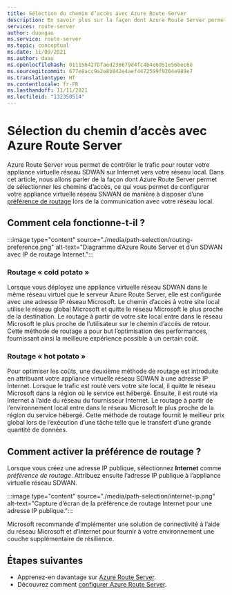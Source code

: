 ```yaml
---
title: Sélection du chemin d’accès avec Azure Route Server
description: En savoir plus sur la façon dont Azure Route Server permet la sélection de chemins d’accès pour votre appliance virtuelle réseau.
services: route-server
author: duongau
ms.service: route-server
ms.topic: conceptual
ms.date: 11/09/2021
ms.author: duau
ms.openlocfilehash: 011156427bfaed238679d4fc4b4e6d51e566ec6e
ms.sourcegitcommit: 677e8acc9a2e8b842e4aef4472599f9264e989e7
ms.translationtype: HT
ms.contentlocale: fr-FR
ms.lasthandoff: 11/11/2021
ms.locfileid: "132350514"
---
```

# <a name="path-selection-with-azure-route-server"></a>Sélection du chemin d’accès avec Azure Route Server

Azure Route Server vous permet de contrôler le trafic pour router votre appliance virtuelle réseau SDWAN sur Internet vers votre réseau local. Dans cet article, nous allons parler de la façon dont Azure Route Server permet de sélectionner les chemins d’accès, ce qui vous permet de configurer votre appliance virtuelle réseau SNWAN de manière à disposer d’une [préférence de routage](../virtual-network/ip-services/routing-preference-overview.md) lors de la communication avec votre réseau local.

## <a name="how-does-it-work"></a>Comment cela fonctionne-t-il ?

:::image type="content" source="./media/path-selection/routing-preference.png" alt-text="Diagramme d’Azure Route Server et d’un SDWAN avec IP de routage Internet.":::

### <a name="cold-potato-routing"></a>Routage « cold potato »

Lorsque vous déployez une appliance virtuelle réseau SDWAN dans le même réseau virtuel que le serveur Azure Route Server, elle est configurée avec une adresse IP réseau Microsoft. Le chemin d’accès à votre site local utilise le réseau global Microsoft et quitte le réseau Microsoft le plus proche de la destination. Le routage à partir de votre site local entre dans le réseau Microsoft le plus proche de l’utilisateur sur le chemin d’accès de retour. Cette méthode de routage a pour but l’optimisation des performances, fournissant ainsi la meilleure expérience possible à un certain coût. 

### <a name="hot-potato-routing"></a>Routage « hot potato »

Pour optimiser les coûts, une deuxième méthode de routage est introduite en attribuant votre appliance virtuelle réseau SDWAN à une adresse IP Internet. Lorsque le trafic est routé vers votre site local, il quitte le réseau Microsoft dans la région où le service est hébergé. Ensuite, il est routé via Internet à l’aide du réseau du fournisseur Internet. Le routage à partir de l’environnement local entre dans le réseau Microsoft le plus proche de la région du service hébergé. Cette méthode de routage fournit le meilleur prix global lors de l’exécution d’une tâche telle que le transfert d’une grande quantité de données.

## <a name="how-to-enable-routing-preference"></a>Comment activer la préférence de routage ?

Lorsque vous créez une adresse IP publique, sélectionnez **Internet** comme *préférence de routage*. Attribuez ensuite l’adresse IP publique à l’appliance virtuelle réseau SDWAN.

:::image type="content" source="./media/path-selection/internet-ip.png" alt-text="Capture d’écran de la préférence de routage Internet pour une adresse IP publique.":::

Microsoft recommande d’implémenter une solution de connectivité à l’aide du réseau Microsoft et d’Internet pour fournir à votre environnement une couche supplémentaire de résilience.

## <a name="next-steps"></a>Étapes suivantes

- Apprenez-en davantage sur [Azure Route Server](route-server-faq.md).
- Découvrez comment [configurer Azure Route Server](quickstart-configure-route-server-powershell.md).
